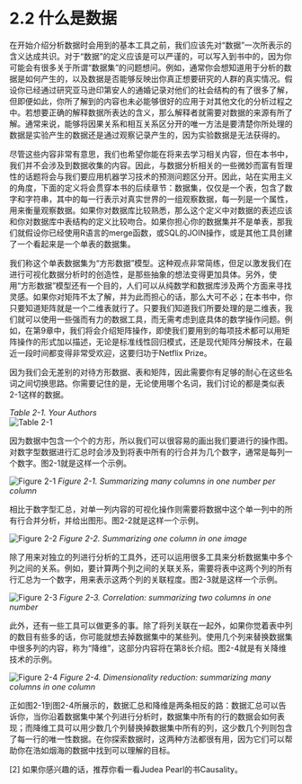 ﻿2.2 什么是数据
==============================

在开始介绍分析数据时会用到的基本工具之前，我们应该先对“数据”一次所表示的含义达成共识。对于“数据”的定义应该是可以严谨的，可以写入到书中的，因为你可能会有很多关于所谓“数据集”的问题想问。例如，通常你会想知道用于分析的数据是如何产生的，以及数据是否能够反映出你真正想要研究的人群的真实情况。假设你已经通过研究亚马逊印第安人的通婚记录对他们的社会结构的有了很多了解，但即便如此，你所了解到的内容也未必能够很好的应用于对其他文化的分析过程之中。若想要正确的解释数据所表达的含义，那么解释者就需要对数据的来源有所了解。通常来说，能够将因果关系和相互关系区分开的唯一方法是要清楚你所处理的数据是实验产生的数据还是通过观察记录产生的，因为实验数据是无法获得的。

尽管这些内容非常有意思，我们也希望你能在将来去学习相关内容，但在本书中，我们并不会涉及到数据收集的内容。因此，与数据分析相关的一些微妙而富有哲理性的话题将会与我们要应用机器学习技术的预测问题区分开。因此，站在实用主义的角度，下面的定义将会贯穿本书的后续章节：数据集，仅仅是一个表，包含了数字和字符串，其中的每一行表示对真实世界的一组观察数据，每一列是一个属性，用来衡量观察数据。如果你对数据库比较熟悉，那么这个定义中对数据的表述应该和你对数据库中表结构的定义比较吻合。如果你担心你的数据集并不是单表，那我们就假设你已经使用R语言的merge函数，或SQL的JOIN操作，或是其他工具创建了一个看起来是一个单表的数据集。

我们称这个单表数据集为“方形数据”模型。这种观点非常简练，但足以激发我们在进行可视化数据分析时的创造性，是那些抽象的想法变得更加具体。另外，使用“方形数据”模型还有一个目的，人们可以从纯数学和数据库涉及两个方面来寻找灵感。如果你对矩阵不太了解，并为此而担心的话，那么大可不必；在本书中，你只要知道矩阵就是一个二维表就行了。只要我们知道我们所要处理的是二维表，我们就可以使用一些强而有力的数据工具，而无需考虑到底具体的数学操作问题。例如，在第9章中，我们将会介绍矩阵操作，即使我们要用到的每项技术都可以用矩阵操作的形式加以描述，无论是标准线性回归模式，还是现代矩阵分解技术，在最近一段时间都变得非常受欢迎，这要归功于Netflix Prize。

因为我们会无差别的对待方形数据、表和矩阵，因此需要你有足够的耐心在这些名词之间切换思路。你需要记住的是，无论使用哪个名词，我们讨论的都是类似表2-1这样的数据。

*Table 2-1. Your Authors*<br>
![Table 2-1](https://raw.github.com/caoxudong/ml_hackers/master/images/table2-1.png "Table 2-1. Your authors")

因为数据中包含一个个的方形，所以我们可以很容易的画出我们要进行的操作图。对数字型数据进行汇总时会涉及到将表中所有的行合并为几个数字，通常是每列一个数字。图2-1就是这样一个示例。

![Figure 2-1](https://raw.github.com/caoxudong/ml_hackers/master/images/figure2-1.png "Figure 2-1. Summarizing many columns in one number per column")
*Figure 2-1. Summarizing many columns in one number per column*

相比于数字型汇总，对单一列内容的可视化操作则需要将数据中这个单一列中的所有行合并分析，并给出图形。图2-2就是这样一个示例。

![Figure 2-2](https://raw.github.com/caoxudong/ml_hackers/master/images/figure2-2.png "Figure 2-2. Summarizing one column in one image")
*Figure 2-2. Summarizing one column in one image*

除了用来对独立的列进行分析的工具外，还可以运用很多工具来分析数据集中多个列之间的关系。例如，要计算两个列之间的关联关系，需要将表中这两个列的所有行汇总为一个数字，用来表示这两个列的关联程度。图2-3就是这样一个示例。

![Figure 2-3](https://raw.github.com/caoxudong/ml_hackers/master/images/figure2-3.png "Figure 2-3. Correlation: summarizing two columns in one number")
*Figure 2-3. Correlation: summarizing two columns in one number*

此外，还有一些工具可以做更多的事。除了将列关联在一起外，如果你觉着表中列的数目有些多的话，你可能就想去掉数据集中的某些列。使用几个列来替换数据集中很多列的内容，称为“降维”，这部分内容将在第8长介绍。图2-4就是有关降维技术的示例。

![Figure 2-4](https://raw.github.com/caoxudong/ml_hackers/master/images/figure2-4.png "Figure 2-4. Dimensionality reduction: summarizing many columns in one column")
*Figure 2-4. Dimensionality reduction: summarizing many columns in one column*

正如图2-1到图2-4所展示的，数据汇总和降维是两条相反的路：数据汇总可以告诉你，当你沿着数据集中某个列进行分析时，数据集中所有的行的数据会如何表现；而降维工具可以用少数几个列替换掉数据集中所有的列，这少数几个列则包含了每一行的唯一性数据。在你探索数据时，这两种方法都很有用，因为它们可以帮助你在浩如烟海的数据中找到可以理解的目标。




[2] 如果你感兴趣的话，推荐你看一看Judea Pearl的书Causality。
